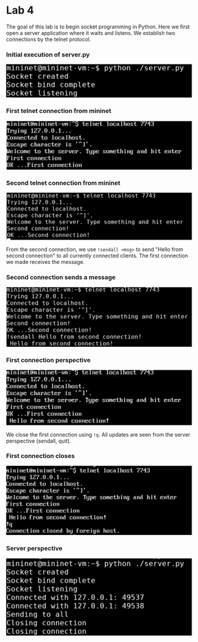 # Lab 4
The goal of this lab is to begin socket programming in Python. Here we first open a server application where it waits and listens. We establish two connections by the telnet protocol.

### Initial execution of server.py
![open](https://github.com/sturkie/networks/blob/master/lab4/img/serveropen.png)

### First telnet connection from mininet
![firstconnection](https://github.com/sturkie/networks/blob/master/lab4/img/firstconnection.png)

### Second telnet connection from mininet
![secondconnection](https://github.com/sturkie/networks/blob/master/lab4/img/secondconnection.png)

From the second connection, we use `!sendall <msg>` to send "Hello from second connection" to all currently connected clients. The first connection we made receives the message.

### Second connection sends a message
![sendall](https://github.com/sturkie/networks/blob/master/lab4/img/sendall.png)

### First connection perspective
![firstconnection](https://github.com/sturkie/networks/blob/master/lab4/img/firstconnectionsendall.png)

We close the first connection using `!q`. All updates are seen from the server perspective (sendall, quit).

### First connection closes
![quit](https://github.com/sturkie/networks/blob/master/lab4/img/quit.png)

### Server perspective
![close](https://github.com/sturkie/networks/blob/master/lab4/img/serverclose.png)
